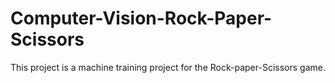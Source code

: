 # Computer-Vision-Rock-Paper-Scissors
This project is a machine training project for the Rock-paper-Scissors game.
